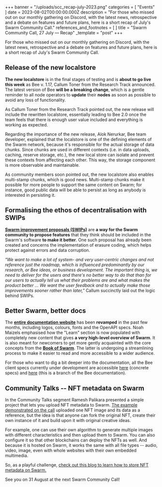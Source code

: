 +++
banner = "/uploads/scc_recap-july-2023.png"
categories = [ "Events" ]
date = 2023-08-02T00:00:00.000Z
description = "For those who missed out on our monthly gathering on Discord, with the latest news, retrospective and a debate on features and future plans, here is a short recap of July's Swarm Community Call."
references_and_footnotes = [ ]
title = "Swarm Community Call, 27 July — Recap"
_template = "post"
+++

For those who missed out on our monthly gathering on Discord, with the
latest news, retrospective and a debate on features and future plans,
here is a short recap of July's Swarm Community Call.

## Release of the new localstore

**The new localstore** is in the final stages of testing and is **about
to go live this week** as Bee v. 1.17, Callum Toner from the Research
Track announced. The latest version of Bee **will be a breaking
change**, which is a gentle reminder to all node operators to **update**
their **nodes** as soon as possible to avoid any loss of functionality.

As Callum Toner from the Research Track pointed out, the new release
will include the rewritten localstore, essentially leading to Bee 2.0
once the team feels that there is enough user value included and
everything is working as expected.

Regarding the importance of the new release, Alok Nerurkar, Bee team
developer, explained that the localstore is one of the defining elements
of the Swarm network, because it's responsible for the actual storage of
data chunks. Since chunks are used in different contexts (i.e. in data
uploads, caching, reserve storage, etc.), the new local store can
isolate and prevent these contexts from affecting each other. This way,
the storage component is more observable and maintainable.

As community members soon pointed out, the new localstore also enables
multi-stamp chunks, which is good news. Multi-stamp chunks make it
possible for more people to support the same content on Swarm; for
instance, good public data will be able to persist as long as anybody is
interested in persisting it.

## Formalising the ethos of decentralisation with SWIPs

[**Swarm improvement proposals
(SWIPs)**](https://www.ethswarm.org/contribute) are **a way
for the Swarm community to propose features** that they think should be
included in the Swarm's software **to make it better**. One such
proposal has already been created and concerns the implementation of
erasure coding, which helps protect against errors and data corruption.

*"We want to make a lot of system- and very user-centric changes and not
reference just the roadmap, which is influenced predominantly by our
research, or Bee ideas, or business development. The important thing is,
we need to deliver for the users and there\'s no better way to do that
than for our users to actually tell us what their problems are and what
makes the product better ... We want the user feedback and to actually
make those improvements sooner rather than later,"* Callum succinctly
laid out the logic behind SWIPs.

## Better Swarm, better docs

The [**entire documentation
website**](https://docs.ethswarm.org/) has been
**revamped** in the past few months, including logos, colours, fonts and
the OpenAPI specs. Noah Maizels emphasised how the "Learn" section is
now populated with completely new content that gives **a very high-level
overview of Swarm**. It is also meant for newcomers to get more gently
acquainted with the core concepts from the [**Book of
Swarm**](https://www.ethswarm.org/The-Book-of-Swarm.pdf).
The latter is undergoing a streamlining process to make it easier to
read and more accessible to a wider audience.

For those who want to dig a bit deeper into the documentation, all the
Bee client specs currently under development are accessible
[here](https://github.com/ethersphere/specs) (concrete
specs) and
[here](https://github.com/ethersphere/bee-docs/tree/feat-protocols-spec-2)
(this is a branch of the Bee documentation).

## Community Talks -- NFT metadata on Swarm

In the Community Talks segment Ramesh Palikara presented a simple
project that lets you upload NFT metadata to Swarm. [The example
demonstrated on the
call](https://github.com/ethersphere/nft-example) uploaded
one NFT image and its data as a reference, but the idea is that anyone
can fork the original NFT, create their own instance of it and build
upon it with original creative ideas.

For example, one can use their own algorithm to generate multiple images
with different characteristics and then upload them to Swarm. You can
also configure it so that other blockchains can deploy the NFTs as well.
And because it is hosted on Swarm, it works the same with all file types
-- audio, video, image, even with whole websites with their own embedded
multimedia.

So, as a playful challenge, [check out this blog to learn how to store
NFT metadata on
Swarm.](https://blog.ethswarm.org/foundation/2023/how-to-create-an-nft-and-store-metadata-on-swarm/)

See you on 31 August at the next Swarm Community Call!
